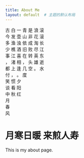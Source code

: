 ```yaml
---
title: About Me
layout: default  # 主题的默认布局
---
```

古 白 一 青 是 浪 滚  
今 发 壶 山 非 花 滚  
多 渔 浊 依 成 淘 长  
少 樵 酒 旧 败 尽 江  
事 江 喜 在 转 英 东  
， 渚 相 ， 头 雄 逝  
都 上 逢 几 空 。 水  
付 ， 。 度               
笑 惯     夕               
谈 看     阳               
中 秋     红               
    月                     
    春                     
    风
# 月寒日暖 来煎人寿
This is my about page.